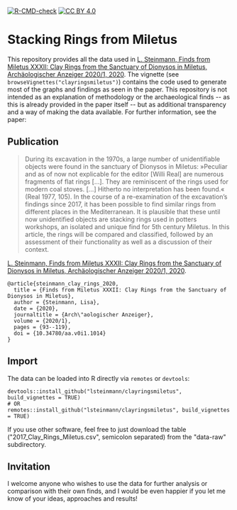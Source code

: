 <!-- badges: start -->
[![R-CMD-check](https://github.com/lsteinmann/clayringsmiletus/actions/workflows/R-CMD-check.yaml/badge.svg)](https://github.com/lsteinmann/clayringsmiletus/actions/workflows/R-CMD-check.yaml)
[![CC BY 4.0](https://img.shields.io/badge/License-CC%20BY%204.0-lightgrey.svg)](http://creativecommons.org/licenses/by/4.0/)
<!-- badges: end -->


# Stacking Rings from Miletus

This repository provides all the data used in [L. Steinmann, Finds from Miletus XXXII: Clay Rings from the Sanctuary of Dionysos in Miletus, Archäologischer Anzeiger 2020/1, 2020](https://doi.org/10.34780/aa.v0i1.1014). The vignette (see `browseVignettes("clayringsmiletus")`) contains the code used to generate most of the graphs and findings as seen in the paper. This repository is not intended as an explanation of methodology or the archaeological finds -- as this is already provided in the paper itself -- but as additional transparency and a way of making the data available. For further information, see the paper:

## Publication

  > During its excavation in the 1970s, a large number of unidentifiable objects were found in the sanctuary of Dionysos in Miletus: »Peculiar and as of now not explicable for the editor [Willi Real] are numerous fragments of flat rings [...]. They are reminiscent of the rings used for modern coal stoves. [...] Hitherto no interpretation has been found.« (Real 1977, 105). In the course of a re-examination of the excavation’s findings since 2017, it has been possible to find similar rings from different places in the Mediterranean. It is plausible that these until now unidentified objects are stacking rings used in potters workshops, an isolated and unique find for 5th century Miletus. In this article, the rings will be compared and classified, followed by an assessment of their functionality as well as a discussion of their context.

[L. Steinmann, Finds from Miletus XXXII: Clay Rings from the Sanctuary of Dionysos in Miletus, Archäologischer Anzeiger 2020/1, 2020](https://doi.org/10.34780/aa.v0i1.1014).

```
@article{steinmann_clay_rings_2020,
  title = {Finds from Miletus XXXII: Clay Rings from the Sanctuary of Dionysos in Miletus},
  author = {Steinmann, Lisa},
  date = {2020},
  journaltitle = {Arch\"aologischer Anzeiger},
  volume = {2020/1},
  pages = {93--119},
  doi = {10.34780/aa.v0i1.1014}
}
```

## Import

The data can be loaded into R directly via `remotes` or `devtools`:

```
devtools::install_github("lsteinmann/clayringsmiletus", build_vignettes = TRUE)
# OR
remotes::install_github("lsteinmann/clayringsmiletus", build_vignettes = TRUE)
```

If you use other software, feel free to just download the table ("2017_Clay_Rings_Miletus.csv", semicolon separated) from the "data-raw" subdirectory.


## Invitation
I welcome anyone who wishes to use the data for further analysis or comparison with their own finds, and I would be even happier if you let me know of your ideas, approaches and results!
